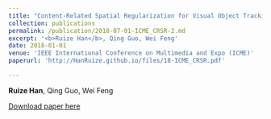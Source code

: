 ```yaml
---
title: "Content-Related Spatial Regularization for Visual Object Tracking"
collection: publications
permalink: /publication/2018-07-01-ICME_CRSR-2.md
excerpt: '<b>Ruize Han</b>, Qing Guo, Wei Feng'
date: 2018-01-01
venue: 'IEEE International Conference on Multimedia and Expo (ICME)'
paperurl: 'http://HanRuize.github.io/files/18-ICME_CRSR.pdf'

---
```

<b>Ruize Han</b>, Qing Guo, Wei Feng

[Download paper here](http://HanRuize.github.io/files/18-ICME_CRSR.pdf)

